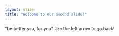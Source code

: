 ```yaml
---
layout: slide
title: "Welcome to our second slide!"
---
```

"be better you, for you"
Use the left arrow to go back!
